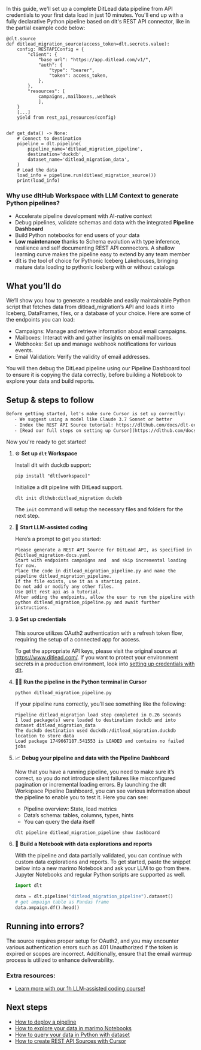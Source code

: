 In this guide, we'll set up a complete DitLead data pipeline from API credentials to your first data load in just 10 minutes. You'll end up with a fully declarative Python pipeline based on dlt's REST API connector, like in the partial example code below:

```python-outcome
@dlt.source
def ditlead_migration_source(access_token=dlt.secrets.value):
    config: RESTAPIConfig = {
        "client": {
            "base_url": "https://app.ditlead.com/v1/",
            "auth": {
                "type": "bearer",
                "token": access_token,
            },
        },
        "resources": [
            campaigns,,mailboxes,,webhook
            ],
    }
    [...]
    yield from rest_api_resources(config)


def get_data() -> None:
    # Connect to destination
    pipeline = dlt.pipeline(
        pipeline_name='ditlead_migration_pipeline',
        destination='duckdb',
        dataset_name='ditlead_migration_data', 
    )
    # Load the data
    load_info = pipeline.run(ditlead_migration_source())
    print(load_info) 
```

### Why use dltHub Workspace with LLM Context to generate Python pipelines?

- Accelerate pipeline development with AI-native context
- Debug pipelines, validate schemas and data with the integrated **Pipeline Dashboard**
- Build Python notebooks for end users of your data
- **Low maintenance** thanks to Schema evolution with type inference, resilience and self documenting REST API connectors. A shallow learning curve makes the pipeline easy to extend by any team member
- dlt is the tool of choice for Pythonic Iceberg Lakehouses, bringing mature data loading to pythonic Iceberg with or without catalogs

## What you’ll do

We’ll show you how to generate a readable and easily maintainable Python script that fetches data from ditlead_migration’s API and loads it into Iceberg, DataFrames, files, or a database of your choice. Here are some of the endpoints you can load:

- Campaigns: Manage and retrieve information about email campaigns.
- Mailboxes: Interact with and gather insights on email mailboxes.
- Webhooks: Set up and manage webhook notifications for various events.
- Email Validation: Verify the validity of email addresses.

You will then debug the DitLead pipeline using our Pipeline Dashboard tool to ensure it is copying the data correctly, before building a Notebook to explore your data and build reports.

## Setup & steps to follow

```default
Before getting started, let's make sure Cursor is set up correctly:
   - We suggest using a model like Claude 3.7 Sonnet or better
   - Index the REST API Source tutorial: https://dlthub.com/docs/dlt-ecosystem/verified-sources/rest_api/ and add it to context as **@dlt rest api**
   - [Read our full steps on setting up Cursor](https://dlthub.com/docs/dlt-ecosystem/llm-tooling/cursor-restapi#23-configuring-cursor-with-documentation)
```

Now you're ready to get started!

1. ⚙️ **Set up `dlt` Workspace**
    
    Install dlt with duckdb support:
    ```shell
    pip install "dlt[workspace]"
    ```

    Initialize a dlt pipeline with DitLead support.
    ```shell
    dlt init dlthub:ditlead_migration duckdb
    ```

    The `init` command will setup the necessary files and folders for the next step.
    
2. 🤠 **Start LLM-assisted coding**
    
    Here’s a prompt to get you started:
    
    ```prompt
    Please generate a REST API Source for DitLead API, as specified in @ditlead_migration-docs.yaml 
    Start with endpoints campaigns and  and skip incremental loading for now. 
    Place the code in ditlead_migration_pipeline.py and name the pipeline ditlead_migration_pipeline. 
    If the file exists, use it as a starting point. 
    Do not add or modify any other files. 
    Use @dlt rest api as a tutorial. 
    After adding the endpoints, allow the user to run the pipeline with python ditlead_migration_pipeline.py and await further instructions.
    ```

    
3. 🔒 **Set up credentials** 
    
    This source utilizes OAuth2 authentication with a refresh token flow, requiring the setup of a connected app for access.
    
    To get the appropriate API keys, please visit the original source at https://www.ditlead.com/.
    If you want to protect your environment secrets in a production environment, look into [setting up credentials with dlt](https://dlthub.com/docs/walkthroughs/add_credentials).
    
4. 🏃‍♀️ **Run the pipeline in the Python terminal in Cursor**
    
    ```shell
    python ditlead_migration_pipeline.py
    ```
    
    If your pipeline runs correctly, you’ll see something like the following:
    
    ```shell
    Pipeline ditlead_migration load step completed in 0.26 seconds
    1 load package(s) were loaded to destination duckdb and into dataset ditlead_migration_data
    The duckdb destination used duckdb:/ditlead_migration.duckdb location to store data
    Load package 1749667187.541553 is LOADED and contains no failed jobs
    ```
    
5. 📈 **Debug your pipeline and data with the Pipeline Dashboard**

    Now that you have a running pipeline, you need to make sure it’s correct, so you do not introduce silent failures like misconfigured pagination or incremental loading errors. By launching the dlt Workspace Pipeline Dashboard, you can see various information about the pipeline to enable you to test it. Here you can see:
    - Pipeline overview: State, load metrics
    - Data’s schema: tables, columns, types, hints
    - You can query the data itself
    
    ```shell
    dlt pipeline ditlead_migration_pipeline show dashboard
    ```
    
6. 🐍 **Build a Notebook with data explorations and reports**

    With the pipeline and data partially validated, you can continue with custom data explorations and reports. To get started, paste the snippet below into a new marimo Notebook and ask your LLM to go from there. Jupyter Notebooks and regular Python scripts are supported as well.

    
    ```python
    import dlt

   data = dlt.pipeline("ditlead_migration_pipeline").dataset()
   # get ampaign table as Pandas frame
   data.ampaign.df().head()
    ```

## Running into errors?

The source requires proper setup for OAuth2, and you may encounter various authentication errors such as 401 Unauthorized if the token is expired or scopes are incorrect. Additionally, ensure that the email warmup process is utilized to enhance deliverability.

### Extra resources:

- [Learn more with our 1h LLM-assisted coding course!](https://www.youtube.com/watch?v=GGid70rnJuM)

## Next steps

- [How to deploy a pipeline](https://dlthub.com/docs/walkthroughs/deploy-a-pipeline)
- [How to explore your data in marimo Notebooks](https://dlthub.com/docs/general-usage/dataset-access/marimo)
- [How to query your data in Python with dataset](https://dlthub.com/docs/general-usage/dataset-access/dataset)
- [How to create REST API Sources with Cursor](https://dlthub.com/docs/dlt-ecosystem/llm-tooling/cursor-restapi)
